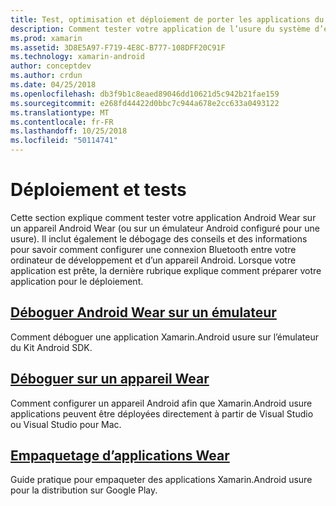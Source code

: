 ```yaml
---
title: Test, optimisation et déploiement de porter les applications du système d’exploitation
description: Comment tester votre application de l’usure du système d’exploitation sur un appareil Android (ou un émulateur) et le préparer pour le déploiement.
ms.prod: xamarin
ms.assetid: 3D8E5A97-F719-4E8C-B777-108DFF20C91F
ms.technology: xamarin-android
author: conceptdev
ms.author: crdun
ms.date: 04/25/2018
ms.openlocfilehash: db3f9b1c8eaed89046dd10621d5c942b21fae159
ms.sourcegitcommit: e268fd44422d0bbc7c944a678e2cc633a0493122
ms.translationtype: MT
ms.contentlocale: fr-FR
ms.lasthandoff: 10/25/2018
ms.locfileid: "50114741"
---
```

# <a name="deployment-and-testing"></a>Déploiement et tests

Cette section explique comment tester votre application Android Wear sur un appareil Android Wear (ou sur un émulateur Android configuré pour une usure). Il inclut également le débogage des conseils et des informations pour savoir comment configurer une connexion Bluetooth entre votre ordinateur de développement et d’un appareil Android.
Lorsque votre application est prête, la dernière rubrique explique comment préparer votre application pour le déploiement.

## <a name="debug-android-wear-on-an-emulatorandroidweardeploy-testdebug-on-emulatormd"></a>[Déboguer Android Wear sur un émulateur](~/android/wear/deploy-test/debug-on-emulator.md)

Comment déboguer une application Xamarin.Android usure sur l’émulateur du Kit Android SDK.

## <a name="debug-on-a-wear-deviceandroidweardeploy-testdebug-on-devicemd"></a>[Déboguer sur un appareil Wear](~/android/wear/deploy-test/debug-on-device.md)

Comment configurer un appareil Android afin que Xamarin.Android usure applications peuvent être déployées directement à partir de Visual Studio ou Visual Studio pour Mac.

##  <a name="packaging-wear-appsandroidweardeploy-testpackagingmd"></a>[Empaquetage d’applications Wear](~/android/wear/deploy-test/packaging.md)

Guide pratique pour empaqueter des applications Xamarin.Android usure pour la distribution sur Google Play.


